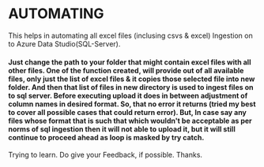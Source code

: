 # AUTOMATING
This helps in automating all excel files (inclusing csvs &amp; excel) Ingestion on to Azure Data Studio(SQL-Server).
<h4> Just change the path to your folder that might contain excel files with all other files.  
One of the function created, will provide out of all available files, only just the list of excel files & it copies those selected file into new folder. 
And then that list of files in new directory is used to ingest files on to sql server. Before executing upload it does in between adjustment of column names in desired format. So, that no error it returns (tried my best to cover all possible cases that could return error).
But, In case say any files whose format that is such that which wouldn't be acceptable as per norms of sql ingestion then it will not able to upload it, but it will still continue to proceed ahead as loop is masked by try catch.</h4>

Trying to learn. Do give your Feedback, if possible. Thanks.

